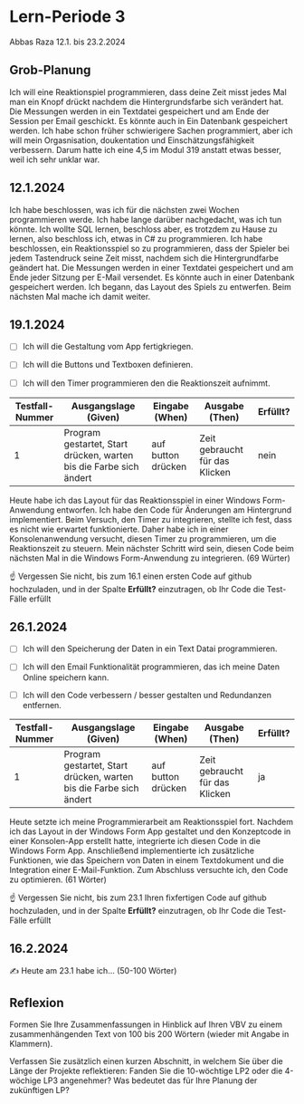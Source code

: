 # Lern-Periode 3
 
Abbas Raza 
12.1. bis 23.2.2024
 
## Grob-Planung
Ich will eine Reaktionspiel programmieren, dass deine Zeit misst jedes Mal man ein Knopf drückt nachdem die Hintergrundsfarbe sich verändert hat. Die Messungen werden in ein Textdatei gespeichert und am Ende der Session per Email geschickt. Es könnte auch in Ein Datenbank gespeichert werden. Ich habe schon früher schwierigere Sachen programmiert, aber ich will mein Orgasnisation, doukentation und Einschätzungsfähigkeit verbessern. Darum hatte ich eine 4,5 im Modul 319 anstatt etwas besser, weil ich sehr unklar war.
 
## 12.1.2024
Ich habe beschlossen, was ich für die nächsten zwei Wochen programmieren werde. Ich habe lange darüber nachgedacht, was ich tun könnte. Ich wollte SQL lernen, beschloss aber, es trotzdem zu Hause zu lernen, also beschloss ich, etwas in C# zu programmieren. Ich habe beschlossen, ein Reaktionsspiel so zu programmieren, dass der Spieler bei jedem Tastendruck seine Zeit misst, nachdem sich die Hintergrundfarbe geändert hat. Die Messungen werden in einer Textdatei gespeichert und am Ende jeder Sitzung per E-Mail versendet. Es könnte auch in einer Datenbank gespeichert werden. Ich begann, das Layout des Spiels zu entwerfen. Beim nächsten Mal mache ich damit weiter.

 
## 19.1.2024
 
- [ ] Ich will die Gestaltung vom App fertigkriegen.
- [ ] Ich will die Buttons und Textboxen definieren.
- [ ] Ich will den Timer programmieren den die Reaktionszeit aufnimmt.

 
| Testfall-Nummer | Ausgangslage (Given) | Eingabe (When) | Ausgabe (Then) | Erfüllt? |
| --- | --- | --- | --- | --- |
| 1   |   Program gestartet, Start drücken, warten bis die Farbe sich ändert  |  auf button drücken   |   Zeit gebraucht für das Klicken  | nein    |

 
Heute habe ich das Layout für das Reaktionsspiel in einer Windows Form-Anwendung entworfen. Ich habe den Code für Änderungen am Hintergrund implementiert. Beim Versuch, den Timer zu integrieren, stellte ich fest, dass es nicht wie erwartet funktionierte. Daher habe ich in einer Konsolenanwendung versucht, diesen Timer zu programmieren, um die Reaktionszeit zu steuern. Mein nächster Schritt wird sein, diesen Code beim nächsten Mal in die Windows Form-Anwendung zu integrieren. (69 Würter)

☝️ Vergessen Sie nicht, bis zum 16.1 einen ersten Code auf github hochzuladen, und in der Spalte **Erfüllt?** einzutragen, ob Ihr Code die Test-Fälle erfüllt
 
## 26.1.2024
 
- [ ] Ich will den Speicherung der Daten in ein Text Datai programmieren.
- [ ] Ich will den Email Funktionalität programmieren, das ich meine Daten Online speichern kann.
- [ ] Ich will den Code verbessern / besser gestalten und Redundanzen entfernen.

 
| Testfall-Nummer | Ausgangslage (Given) | Eingabe (When) | Ausgabe (Then) | Erfüllt? |
| --- | --- | --- | --- | --- |
| 1   |   Program gestartet, Start drücken, warten bis die Farbe sich ändert  |  auf button drücken   |   Zeit gebraucht für das Klicken  | ja    |

 
Heute setzte ich meine Programmierarbeit am Reaktionsspiel fort. Nachdem ich das Layout in der Windows Form App gestaltet und den Konzeptcode in einer Konsolen-App erstellt hatte, integrierte ich diesen Code in die Windows Form App. Anschließend implementierte ich zusätzliche Funktionen, wie das Speichern von Daten in einem Textdokument und die Integration einer E-Mail-Funktion. Zum Abschluss versuchte ich, den Code zu optimieren. (61 Wörter)


☝️ Vergessen Sie nicht, bis zum 23.1 Ihren fixfertigen Code auf github hochzuladen, und in der Spalte **Erfüllt?** einzutragen, ob Ihr Code die Test-Fälle erfüllt
 
## 16.2.2024
 
✍️ Heute am 23.1 habe ich... (50-100 Wörter)
 
## Reflexion
 
Formen Sie Ihre Zusammenfassungen in Hinblick auf Ihren VBV zu einem zusammenhängenden Text von 100 bis 200 Wörtern (wieder mit Angabe in Klammern).
 
Verfassen Sie zusätzlich einen kurzen Abschnitt, in welchem Sie über die Länge der Projekte reflektieren: Fanden Sie die 10-wöchtige LP2 oder die 4-wöchige LP3 angenehmer? Was bedeutet das für Ihre Planung der zukünftigen LP?

